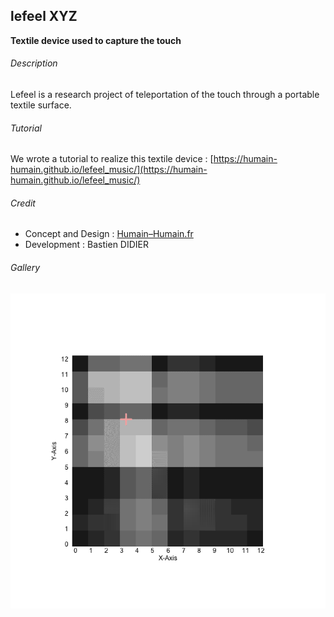 ## lefeel XYZ
**Textile device used to capture the touch**

###### Description

Lefeel is a research project of teleportation of the touch through a portable textile surface.

###### Tutorial

We wrote a tutorial to realize this textile device :
[https://humain-humain.github.io/lefeel_music/](https://humain-humain.github.io/lefeel_music/)

###### Credit

- Concept and Design : [Humain–Humain.fr](http://humain-humain.fr)
- Development : Bastien DIDIER

###### Gallery

![lefeel XYZ](docs/img/barycentre.gif)